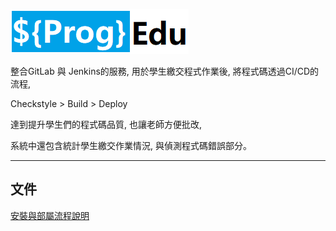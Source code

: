 ![](/readme-images/logo.png)

整合GitLab 與 Jenkins的服務, 用於學生繳交程式作業後, 將程式碼透過CI/CD的流程,
 
Checkstyle > Build > Deploy

達到提升學生們的程式碼品質, 也讓老師方便批改,
 
系統中還包含統計學生繳交作業情況, 與偵測程式碼錯誤部分。

------

## 文件
[安裝與部屬流程說明](./Deployment_zh-tw.md)
